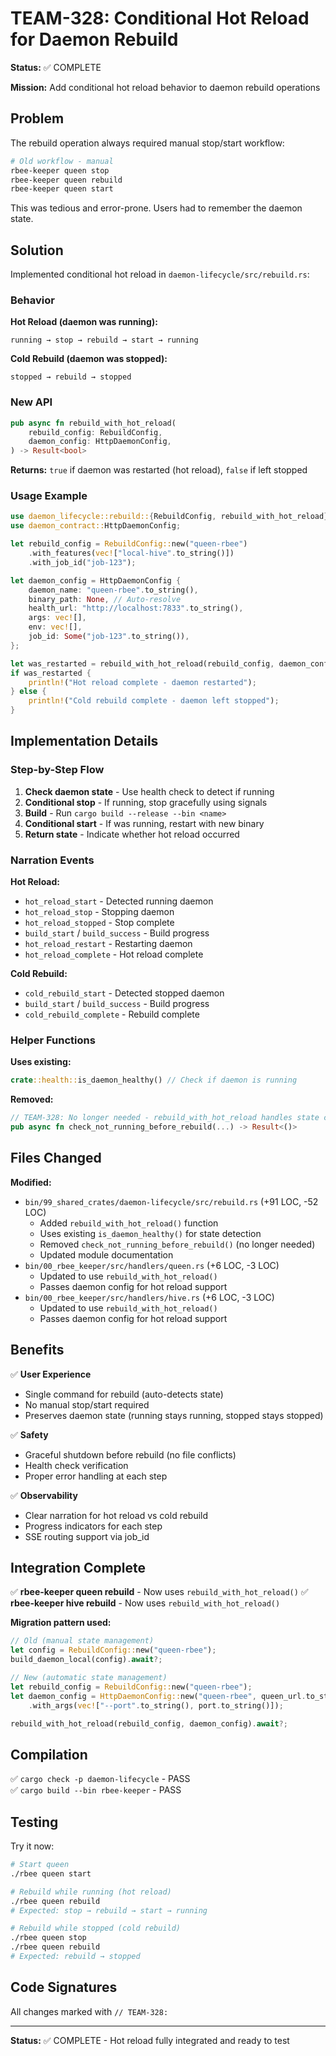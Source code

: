 # TEAM-328: Conditional Hot Reload for Daemon Rebuild

**Status:** ✅ COMPLETE

**Mission:** Add conditional hot reload behavior to daemon rebuild operations

## Problem

The rebuild operation always required manual stop/start workflow:
```bash
# Old workflow - manual
rbee-keeper queen stop
rbee-keeper queen rebuild  
rbee-keeper queen start
```

This was tedious and error-prone. Users had to remember the daemon state.

## Solution

Implemented conditional hot reload in `daemon-lifecycle/src/rebuild.rs`:

### Behavior

**Hot Reload (daemon was running):**
```
running → stop → rebuild → start → running
```

**Cold Rebuild (daemon was stopped):**
```
stopped → rebuild → stopped
```

### New API

```rust
pub async fn rebuild_with_hot_reload(
    rebuild_config: RebuildConfig,
    daemon_config: HttpDaemonConfig,
) -> Result<bool>
```

**Returns:** `true` if daemon was restarted (hot reload), `false` if left stopped

### Usage Example

```rust
use daemon_lifecycle::rebuild::{RebuildConfig, rebuild_with_hot_reload};
use daemon_contract::HttpDaemonConfig;

let rebuild_config = RebuildConfig::new("queen-rbee")
    .with_features(vec!["local-hive".to_string()])
    .with_job_id("job-123");

let daemon_config = HttpDaemonConfig {
    daemon_name: "queen-rbee".to_string(),
    binary_path: None, // Auto-resolve
    health_url: "http://localhost:7833".to_string(),
    args: vec![],
    env: vec![],
    job_id: Some("job-123".to_string()),
};

let was_restarted = rebuild_with_hot_reload(rebuild_config, daemon_config).await?;
if was_restarted {
    println!("Hot reload complete - daemon restarted");
} else {
    println!("Cold rebuild complete - daemon left stopped");
}
```

## Implementation Details

### Step-by-Step Flow

1. **Check daemon state** - Use health check to detect if running
2. **Conditional stop** - If running, stop gracefully using signals
3. **Build** - Run `cargo build --release --bin <name>`
4. **Conditional start** - If was running, restart with new binary
5. **Return state** - Indicate whether hot reload occurred

### Narration Events

**Hot Reload:**
- `hot_reload_start` - Detected running daemon
- `hot_reload_stop` - Stopping daemon
- `hot_reload_stopped` - Stop complete
- `build_start` / `build_success` - Build progress
- `hot_reload_restart` - Restarting daemon
- `hot_reload_complete` - Hot reload complete

**Cold Rebuild:**
- `cold_rebuild_start` - Detected stopped daemon
- `build_start` / `build_success` - Build progress
- `cold_rebuild_complete` - Rebuild complete

### Helper Functions

**Uses existing:**
```rust
crate::health::is_daemon_healthy() // Check if daemon is running
```

**Removed:**
```rust
// TEAM-328: No longer needed - rebuild_with_hot_reload handles state checking
pub async fn check_not_running_before_rebuild(...) -> Result<()>
```

## Files Changed

**Modified:**
- `bin/99_shared_crates/daemon-lifecycle/src/rebuild.rs` (+91 LOC, -52 LOC)
  - Added `rebuild_with_hot_reload()` function
  - Uses existing `is_daemon_healthy()` for state detection
  - Removed `check_not_running_before_rebuild()` (no longer needed)
  - Updated module documentation
- `bin/00_rbee_keeper/src/handlers/queen.rs` (+6 LOC, -3 LOC)
  - Updated to use `rebuild_with_hot_reload()`
  - Passes daemon config for hot reload support
- `bin/00_rbee_keeper/src/handlers/hive.rs` (+6 LOC, -3 LOC)
  - Updated to use `rebuild_with_hot_reload()`
  - Passes daemon config for hot reload support

## Benefits

✅ **User Experience**
- Single command for rebuild (auto-detects state)
- No manual stop/start required
- Preserves daemon state (running stays running, stopped stays stopped)

✅ **Safety**
- Graceful shutdown before rebuild (no file conflicts)
- Health check verification
- Proper error handling at each step

✅ **Observability**
- Clear narration for hot reload vs cold rebuild
- Progress indicators for each step
- SSE routing support via job_id

## Integration Complete

✅ **rbee-keeper queen rebuild** - Now uses `rebuild_with_hot_reload()`
✅ **rbee-keeper hive rebuild** - Now uses `rebuild_with_hot_reload()`

**Migration pattern used:**
```rust
// Old (manual state management)
let config = RebuildConfig::new("queen-rbee");
build_daemon_local(config).await?;

// New (automatic state management)
let rebuild_config = RebuildConfig::new("queen-rbee");
let daemon_config = HttpDaemonConfig::new("queen-rbee", queen_url.to_string())
    .with_args(vec!["--port".to_string(), port.to_string()]);

rebuild_with_hot_reload(rebuild_config, daemon_config).await?;
```

## Compilation

✅ `cargo check -p daemon-lifecycle` - PASS  
✅ `cargo build --bin rbee-keeper` - PASS

## Testing

Try it now:
```bash
# Start queen
./rbee queen start

# Rebuild while running (hot reload)
./rbee queen rebuild
# Expected: stop → rebuild → start → running

# Rebuild while stopped (cold rebuild)
./rbee queen stop
./rbee queen rebuild
# Expected: rebuild → stopped
```

## Code Signatures

All changes marked with `// TEAM-328:`

---

**Status:** ✅ COMPLETE - Hot reload fully integrated and ready to test
